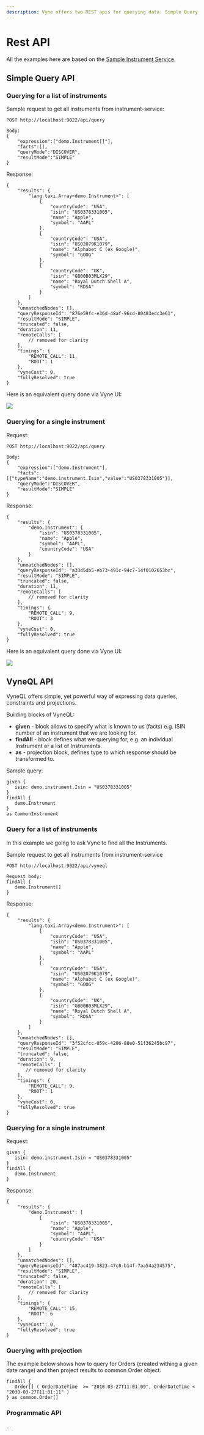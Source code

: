 ```yaml
---
description: Vyne offers two REST apis for querying data. Simple Query and VyneQL.
---
```


# Rest API

All the examples here are based on the [Sample Instrument Service]().

## Simple Query API

### Querying for a list of instruments

Sample request to get all instruments from instrument-service:

```text
POST http://localhost:9022/api/query

Body:
{
    "expression":["demo.Instrument[]"],
    "facts":[],
    "queryMode":"DISCOVER",
    "resultMode":"SIMPLE"
}
```

Response:

```text
{
    "results": {
        "lang.taxi.Array<demo.Instrument>": [
            {
                "countryCode": "USA",
                "isin": "US0378331005",
                "name": "Apple",
                "symbol": "AAPL"
            },
            {
                "countryCode": "USA",
                "isin": "US02079K1079",
                "name": "Alphabet C (ex Google)",
                "symbol": "GOOG"
            },
            {
                "countryCode": "UK",
                "isin": "GB00B03MLX29",
                "name": "Royal Dutch Shell A",
                "symbol": "RDSA"
            }
        ]
    },
    "unmatchedNodes": [],
    "queryResponseId": "876e59fc-e36d-48af-96cd-80483edc3e61",
    "resultMode": "SIMPLE",
    "truncated": false,
    "duration": 11,
    "remoteCalls": [
        // removed for clarity
    ],
    "timings": {
        "REMOTE_CALL": 11,
        "ROOT": 1
    },
    "vyneCost": 0,
    "fullyResolved": true
}
```

Here is an equivalent query done via Vyne UI:

![](../.gitbook/assets/image%20%2838%29.png)

### Querying for a single instrument

Request:

```text
POST http://localhost:9022/api/query

Body:
{
    "expression":["demo.Instrument"],
    "facts":[{"typeName":"demo.instrument.Isin","value":"US0378331005"}],
    "queryMode":"DISCOVER",
    "resultMode":"SIMPLE"
}
```

Response:

```text
{
    "results": {
        "demo.Instrument": {
            "isin": "US0378331005",
            "name": "Apple",
            "symbol": "AAPL",
            "countryCode": "USA"
        }
    },
    "unmatchedNodes": [],
    "queryResponseId": "a33d5db5-eb73-491c-94c7-14f0102653bc",
    "resultMode": "SIMPLE",
    "truncated": false,
    "duration": 11,
    "remoteCalls": [
        // removed for clarity
    ],
    "timings": {
        "REMOTE_CALL": 9,
        "ROOT": 3
    },
    "vyneCost": 0,
    "fullyResolved": true
}
```

Here is an equivalent query done via Vyne UI:

![](../.gitbook/assets/image%20%282%29.png)

## VyneQL API

VyneQL offers simple, yet powerful way of expressing data queries, constraints and projections.

Building blocks of VyneQL:

* **given** - block allows to specify what is known to us \(facts\) e.g. ISIN number of an instrument that we are looking for.
* **findAll** - block defines what we querying for, e.g. an individual Instrument or a list of Instruments.
* **as** - projection block, defines type to which response should be transformed to. 

Sample query:

```text
given {
   isin: demo.instrument.Isin = "US0378331005"
}
findAll {
   demo.Instrument
}
as CommonInstrument
```

### Query for a list of instruments

In this example we going to ask Vyne to find all the Instruments.

Sample request to get all instruments from instrument-service

```text
POST http://localhost:9022/api/vyneql

Request body:
findAll {
   demo.Instrument[]
}
```

Response:

```text
{
    "results": {
        "lang.taxi.Array<demo.Instrument>": [
            {
                "countryCode": "USA",
                "isin": "US0378331005",
                "name": "Apple",
                "symbol": "AAPL"
            },
            {
                "countryCode": "USA",
                "isin": "US02079K1079",
                "name": "Alphabet C (ex Google)",
                "symbol": "GOOG"
            },
            {
                "countryCode": "UK",
                "isin": "GB00B03MLX29",
                "name": "Royal Dutch Shell A",
                "symbol": "RDSA"
            }
        ]
    },
    "unmatchedNodes": [],
    "queryResponseId": "3f52cfcc-059c-4206-88e0-51f36245bc97",
    "resultMode": "SIMPLE",
    "truncated": false,
    "duration": 9,
    "remoteCalls": [
       // removed for clarity
    ],
    "timings": {
        "REMOTE_CALL": 9,
        "ROOT": 1
    },
    "vyneCost": 0,
    "fullyResolved": true
}
```

### Querying for a single instrument

Request:

```text
given {
   isin: demo.instrument.Isin = "US0378331005"
}
findAll {
   demo.Instrument
}

```

Response:

```text
{
    "results": {
        "demo.Instrument": [
            {
                "isin": "US0378331005",
                "name": "Apple",
                "symbol": "AAPL",
                "countryCode": "USA"
            }
        ]
    },
    "unmatchedNodes": [],
    "queryResponseId": "487ac419-3823-47c0-b14f-7aa54a234575",
    "resultMode": "SIMPLE",
    "truncated": false,
    "duration": 20,
    "remoteCalls": [
        // removed for clarity
    ],
    "timings": {
        "REMOTE_CALL": 15,
        "ROOT": 6
    },
    "vyneCost": 0,
    "fullyResolved": true
}
```

### Querying with projection

The example below shows how to query for Orders \(created withing a given date range\) and then project results to common Order object.

```text
findAll {
   Order[] ( OrderDateTime  >= "2010-03-27T11:01:09", OrderDateTime < "2030-03-27T11:01:11" )
} as common.Order[]
```

### Programmatic API

...





